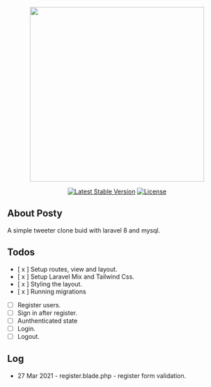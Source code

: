 <p align="center"><a href="https://laravel.com" target="_blank"><img src="https://raw.githubusercontent.com/laravel/art/master/logo-lockup/5%20SVG/2%20CMYK/1%20Full%20Color/laravel-logolockup-cmyk-red.svg" width="400"></a></p>

<p align="center">
<a href="https://packagist.org/packages/laravel/framework"><img src="https://img.shields.io/packagist/v/laravel/framework" alt="Latest Stable Version"></a>
<a href="https://packagist.org/packages/laravel/framework"><img src="https://img.shields.io/packagist/l/laravel/framework" alt="License"></a>
</p>

## About Posty

A simple tweeter clone buid with laravel 8 and mysql.

## Todos
* [ x ] Setup routes, view and layout.
* [ x ] Setup Laravel Mix and Tailwind Css.
* [ x ] Styling the layout.
* [ x ] Running migrations
* [   ] Register users.
* [   ] Sign in after register.
* [   ] Aunthenticated state
* [   ] Login.
* [   ] Logout.

## Log
* 27 Mar 2021 - register.blade.php - register form validation. 

